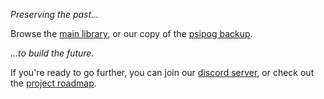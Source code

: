*Preserving the past...*

Browse the [main library,](https://github.com/libhazeltine/libhazeltine) or our copy of the [psipog backup](https://libhazeltine.github.io/psipog-lhz/Start-Here.html).

*...to build the future.*

If you're ready to go further, you can join our [discord server](https://discord.gg/RrRucarmJe), or check out the [project roadmap]().
